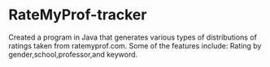 # RateMyProf-tracker
Created a program in Java that generates various types of distributions of ratings taken from ratemyprof.com.
Some of the features include: Rating by gender,school,professor,and keyword.
